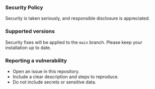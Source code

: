 ### Security Policy

Security is taken seriously, and responsible disclosure is appreciated.

### Supported versions
Security fixes will be applied to the `main` branch. Please keep your installation up to date.

### Reporting a vulnerability
- Open an issue in this repository.
- Include a clear description and steps to reproduce.
- Do not include secrets or sensitive data.